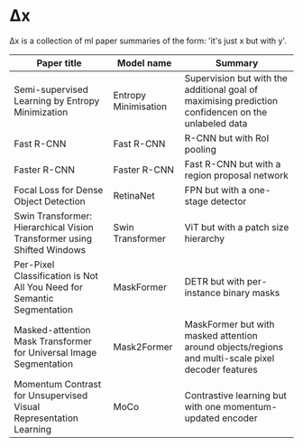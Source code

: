 # Δx
Δx is a collection of ml paper summaries of the form: 'it's just x but with y'.

| Paper title                                                             | Model name           | Summary                                                                                             |
|-------------------------------------------------------------------------|----------------------|-----------------------------------------------------------------------------------------------------|
| Semi-supervised Learning by Entropy Minimization                        | Entropy Minimisation | Supervision but with the additional goal of maximising prediction confidencen on the unlabeled data |
| Fast R-CNN                                                              | Fast R-CNN           | R-CNN but with RoI pooling                                                                          |
| Faster R-CNN                                                            | Faster R-CNN         | Fast R-CNN but with a region proposal network                                                       |
| Focal Loss for Dense Object Detection                                   | RetinaNet            | FPN but with a one-stage detector                                                                   |
| Swin Transformer: Hierarchical Vision Transformer using Shifted Windows | Swin Transformer     | ViT but with a patch size hierarchy                                                                 |
| Per-Pixel Classification is Not All You Need for Semantic Segmentation  | MaskFormer           | DETR but with per-instance binary masks                                                             |
| Masked-attention Mask Transformer for Universal Image Segmentation      | Mask2Former          | MaskFormer but with masked attention around objects/regions and multi-scale pixel decoder features  |
| Momentum Contrast for Unsupervised Visual Representation Learning       | MoCo                 | Contrastive learning but with one momentum-updated encoder                                          |
